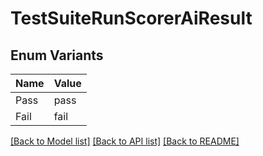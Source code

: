 # TestSuiteRunScorerAiResult

## Enum Variants

| Name | Value |
|---- | -----|
| Pass | pass |
| Fail | fail |


[[Back to Model list]](../README.md#documentation-for-models) [[Back to API list]](../README.md#documentation-for-api-endpoints) [[Back to README]](../README.md)



